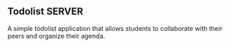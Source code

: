 ## Todolist SERVER
A simple todolist application that allows students to collaborate with their peers and organize their agenda.
